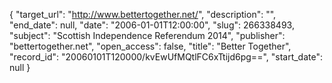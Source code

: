 {
  "target_url": "http://www.bettertogether.net/", 
  "description": "", 
  "end_date": null, 
  "date": "2006-01-01T12:00:00", 
  "slug": 266338493, 
  "subject": "Scottish Independence Referendum 2014", 
  "publisher": "bettertogether.net", 
  "open_access": false, 
  "title": "Better Together", 
  "record_id": "20060101T120000/kvEwUfMQtlFC6xTtijd6pg==", 
  "start_date": null
}

